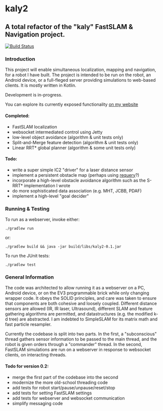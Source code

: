 # kaly2
## A total refactor of the "kaly" FastSLAM &amp; Navigation project.
[![Build Status](https://travis-ci.org/jatjat/kaly2.svg?branch=master)](https://travis-ci.org/jatjat/kaly2)

### Introduction
This project will enable simultaneous localization, mapping and navigation, for a robot I have built. The project is intended to be run on the robot, an Android device, or a full-fleged server providing simulations to web-based clients. It is mostly written in Kotlin.

Development is in-progress.

You can explore its currently exposed functionality [on my website](http://www.joelathiessen.ca)

#### Completed:
- FastSLAM localization
- websocket intermediated control using Jetty
- low-level object avoidance (algorithm & unit tests only)
- Split-and-Merge feature detection (algorithm & unit tests only)
- Linear RRT\* global planner (algorithm & some unit tests only)

#### Todo:
  - write a super simple IC2 "driver" for a laser distance sensor
  - implement a persistent obstacle map (perhaps using [requery](https://github.com/requery/requery)?)
  - incorporate a high-level obstacle avoidance algorithm such as the S-RRT\* implementation I wrote
  - do more sophisticated data association (e.g. MHT, JCBB, PDAF)
  - implement a high-level "goal decider"

### Running & Testing
To run as a webserver, invoke either:
```
./gradlew run
```
or:
```
./gradlew build && java -jar build/libs/kaly2-0.1.jar
```

To run the JUnit tests:
```
./gradlew test
```

### General Information
The code was architected to allow running it as a webserver on a PC, Android device, or on the EV3 programmable brick while only changing wrapper code.
It obeys the SOLID principles, and care was taken to ensure that components are both cohesive and loosely coupled. Different distance sensors are allowed (IR, IR laser, Ultrasound), different SLAM and feature gathering algorithms are permitted, and datastructures (e.g. the modified k-d tree) are abstracted. I am indebted to SimpleSLAM for its matrix math and fast particle resampler.

Currently the codebase is split into two parts. In the first, a "subconscious" thread gathers sensor information to be passed to the main thread, and the robot is given orders through a "commander" thread. In the second, FastSLAM simulations are run on a webserver in response to websocket clients, on interacting threads.

#### Todo for version 0.2:
  - merge the first part of the codebase into the second
  - modernize the more old-school threading code
  - add tests for robot start/pause/unpause/reset/stop
  - add tests for setting FastSLAM settings
  - add tests for webserver and websocket communication
  - simplify messaging code
